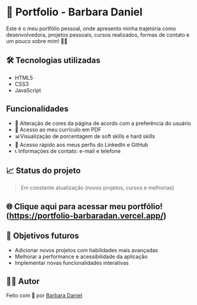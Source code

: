 # 🎨 Portfolio - Barbara Daniel

Este é o meu portfólio pessoal, onde apresento minha trajetória como desenvolvedora, projetos pessoais, cursos realizados, formas de contato e um pouco sobre mim! 🚀✨

## 🛠 Tecnologias utilizadas
- HTML5
- CSS3
- JavaScript

## Funcionalidades
- 🎨 Alteração de cores da página de acordo com a preferência do usuário
- 📄 Acesso ao meu currículo em PDF
- 📊Visualização de porcentagem de soft skills e hard skills
- 🔗 Acesso rápido aos meus perfis do LinkedIn e GitHub
- 📞 Informações de contato: e-mail e telefone

## 📈 Status do projeto
> Em constante atualização (novos projetos, cursos e melhorias)

## 🌐 Clique aqui para acessar meu portfólio! (https://portfolio-barbaradan.vercel.app/)

## 🎯 Objetivos futuros
- Adicionar novos projetos com habilidades mais avançadas
- Melhorar a performance e acessibilidade da aplicação
- Implementar novas funcionalidades interativas

## 👩‍💻 Autor
Feito com 💜 por [Barbara Daniel](https://github.com/Barbaradan)
